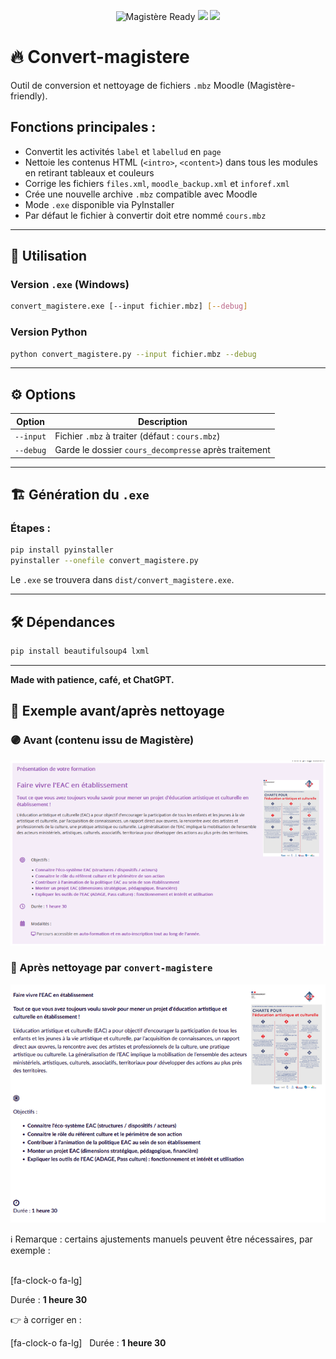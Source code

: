 <p align="center">
  <img src="https://img.shields.io/badge/Magistère%20Ready-✔️-green?style=flat-square" alt="Magistère Ready">
  <img src="https://img.shields.io/badge/Made%20With-Café ☕-orange?style=flat-square">
  <img src="https://img.shields.io/badge/Icons-fa--icons-blue?style=flat-square">
</p>

# 🔥 Convert-magistere

Outil de conversion et nettoyage de fichiers `.mbz` Moodle (Magistère-friendly).

## Fonctions principales :

- Convertit les activités `label` et `labellud` en `page`
- Nettoie les contenus HTML (`<intro>`, `<content>`) dans tous les modules en retirant tableaux et couleurs
- Corrige les fichiers `files.xml`, `moodle_backup.xml` et `inforef.xml`
- Crée une nouvelle archive `.mbz` compatible avec Moodle
- Mode `.exe` disponible via PyInstaller
- Par défaut le fichier à convertir doit etre nommé `cours.mbz`

---

## 🚀 Utilisation

### Version `.exe` (Windows)

```bash
convert_magistere.exe [--input fichier.mbz] [--debug]
```

### Version Python

```bash
python convert_magistere.py --input fichier.mbz --debug
```

---

## ⚙️ Options

| Option       | Description                                        |
|--------------|----------------------------------------------------|
| `--input`    | Fichier `.mbz` à traiter (défaut : `cours.mbz`)     |
| `--debug`    | Garde le dossier `cours_decompresse` après traitement |

---

## 🏗 Génération du `.exe`

### Étapes :

```bash
pip install pyinstaller
pyinstaller --onefile convert_magistere.py
```

Le `.exe` se trouvera dans `dist/convert_magistere.exe`.

---

## 🛠 Dépendances

```bash
pip install beautifulsoup4 lxml
```

---

**Made with patience, café, et ChatGPT.**

## 🧼 Exemple avant/après nettoyage

### 🟣 Avant (contenu issu de Magistère)
![Avant nettoyage](avant_resized.png)

### 🔵 Après nettoyage par `convert-magistere`
![Après nettoyage](apres_resized.png)

ℹ️ Remarque : certains ajustements manuels peuvent être nécessaires, par exemple :

<br>[fa-clock-o fa-lg]
&nbsp;
<p style="text-align: left;">Durée : <strong>1 heure 30</strong>
</p>

👉 à corriger en :

<p style="text-align: left;">[fa-clock-o fa-lg] &nbsp; Durée : <strong>1 heure 30</strong></p>

